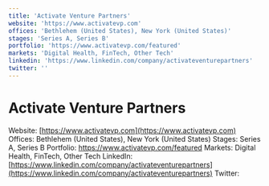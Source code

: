 ```yaml
---
title: 'Activate Venture Partners'
website: 'https://www.activatevp.com'
offices: 'Bethlehem (United States), New York (United States)'
stages: 'Series A, Series B'
portfolio: 'https://www.activatevp.com/featured'
markets: 'Digital Health, FinTech, Other Tech'
linkedin: 'https://www.linkedin.com/company/activateventurepartners'
twitter: ''
---
```


# Activate Venture Partners
Website: [https://www.activatevp.com](https://www.activatevp.com)
Offices: Bethlehem (United States), New York (United States)
Stages: Series A, Series B
Portfolio: https://www.activatevp.com/featured
Markets: Digital Health, FinTech, Other Tech
LinkedIn: [https://www.linkedin.com/company/activateventurepartners](https://www.linkedin.com/company/activateventurepartners)
Twitter: []()
